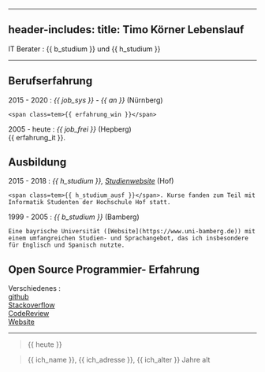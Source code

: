 
---
header-includes: <script> obj1 = "value"</script><script id= spr data-name=de src="../js.js"></script> <link rel="stylesheet" href="../style.css">
title: Timo Körner Lebenslauf
---


IT Berater
:   <span class=tem>{{ b_studium }}</span> und <span class=tem>{{ h_studium }}</span>

---------------------------------

Berufserfahrung
--------------------

2015 - 2020
:   *<span class=tem>{{ job_sys }}</span> - <span class=tem>{{ an }}</span>*
    (Nürnberg)

    <span class=tem>{{ erfahrung_win }}</span> 

2005 - heute
:   *<span class=tem>{{ job_frei }}</span>*
    (Hepberg)  
     <span class=tem>{{ erfahrung_it }}</span>.

Ausbildung
----------

2015 - 2018
:   *<span class=tem>{{ h_studium }}</span>, [Studienwebsite](https://www.verwaltungsinformatiker.de)*
    (Hof)

    <span class=tem>{{ h_studium_ausf }}</span>. Kurse fanden zum Teil mit Informatik Studenten der Hochschule Hof statt.

1999 - 2005
:   *<span class=tem>{{ b_studium }}</span>* (Bamberg)

    Eine bayrische Universität ([Website](https://www.uni-bamberg.de)) mit einem umfangreichen Studien- und Sprachangebot, das ich insbesondere für Englisch und Spanisch nutzte.


Open Source Programmier- Erfahrung
--------------------
Verschiedenes
:     
    [github](https://github.com/tik9)  
    [Stackoverflow](https://stackoverflow.com/users/1705829/timo)  
    [CodeReview](https://codereview.stackexchange.com/users/169469/timo?tab=activity)  
    [Website](https://tik9.github.io/cv/)


----

> <span class=tem>{{ heute }}</span>  
  
> <span class=tem>{{ ich_name }}</span>, <span class=tem>{{ ich_adresse }}</span>, <span class=tem>{{ ich_alter }}</span> Jahre alt
